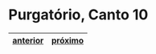 # Purgatório, Canto 10

| [anterior](/b_purgatorio/9/README.md) | [próximo](/b_purgatorio/11/README.md) |
|----------|---------|